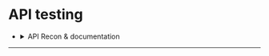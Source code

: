 # API testing

- <details>
     <summary>API Recon & documentation</summary>


  # 🛡️ API Testing - شرح مبسط
  
  ## 📌 ما هو **API Testing**؟
  - **API (Application Programming Interface)** هو الوسيط الذي يسمح للبرامج أو السيرفرات بالتواصل مع بعضها.
  - أي موقع ديناميكي (dynamic) يتكون من APIs:
    - مثال: عند تسجيل الدخول **login** → API تستقبل الـ username/password.
    - مثال: عند جلب **profile info** → API تسحب البيانات من قاعدة البيانات وتعيدها في صورة JSON.
  
  ⚠️ إذا كانت الـ API بها ثغرة → هذا قد يؤثر على **Confidentiality, Integrity, Availability (CIA)**.
  
  ---
  
  ## 📌 العلاقة بين Web Testing و API Testing
  - معظم ثغرات الويب (SQLi, XSS, Auth bypass) يمكن أن تظهر في APIs.
  - الفرق أن **API Testing** يكشف أحيانًا Endpoints غير مستخدمة في الواجهة الأمامية (front-end)، لكنها مدعومة على السيرفر → توسع الـ attack surface.
  
  ---
  
  ## 📌 خطوات الـ Recon (استكشاف API)
  
  ### 1. **Identify Endpoints** (تحديد الـ endpoints)
  الـ endpoint هو مكان استقبال الطلبات.
  
  مثال:
  ```http
  GET /api/books HTTP/1.1
  Host: example.com
  ```
  
  - `/api/books` → endpoint  
  - يعيد قائمة من الكتب
  
  مثال آخر:
  - `/api/books/mystery` → يعيد قائمة بكتب الغموض
  
  ---
  
  ### 2. **افهم كيفية التعامل مع الـ API**
  لكي تبدأ اختبار يجب أن تعرف:
  - ✅ الـ input parameters (إجباري / اختياري)  
  - ✅ الـ HTTP methods المدعومة (GET, POST, PUT, DELETE…)  
  - ✅ الـ media formats (JSON, XML)  
  - ✅ هل يوجد Rate limiting (عدد الطلبات المسموح بها)  
  - ✅ آلية Authentication (Token / API Key / JWT)  
  
  ---
  
  ## 📌 API Documentation (التوثيق)
  - **Human-readable**: توثيق مكتوب يشرح الأمثلة والاستخدام.  
  - **Machine-readable**: ملفات JSON/XML (مثل Swagger أو OpenAPI).  
  
  🔍 **أماكن شائعة للتوثيق**:
  - `/api`
  - `/swagger/index.html`
  - `/openapi.json`
  
  مثال: لو وجدت `/api/swagger/v1/users/123`  
  جرب أيضًا:
  - `/api/swagger/v1`  
  - `/api/swagger`  
  - `/api`  
  
  🛠 يمكنك استخدام **Burp Scanner** أو **Intruder** لتجربة common paths.
  
  ---
  
  ## 📌 الخلاصة
  - **API Testing = Web Testing + Hidden attack surface**
  - تبدأ بالـ **Recon**: ابحث عن endpoints + documentation  
  - افهم كيف تعمل الـ API (inputs, methods, auth)  
  - ثم اختبر الثغرات مثل:
    - **SQLi داخل JSON**
    - **Auth bypass بالـ tokens**
    - **Server-side Parameter Pollution (SSPP)**
    - **Excessive Data Exposure** (إرجاع بيانات حساسة/زائدة)
  

  
  </details>

----


